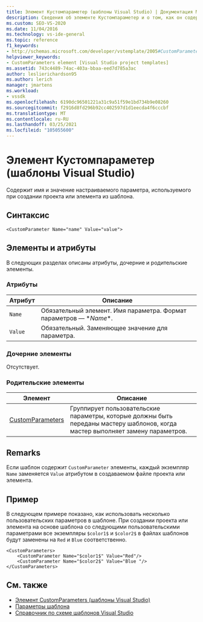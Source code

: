 ```yaml
---
title: Элемент Кустомпараметер (шаблоны Visual Studio) | Документация Майкрософт
description: Сведения об элементе Кустомпараметер и о том, как он содержит имя и значение настраиваемого параметра, используемые при создании проекта или элемента из шаблона.
ms.custom: SEO-VS-2020
ms.date: 11/04/2016
ms.technology: vs-ide-general
ms.topic: reference
f1_keywords:
- http://schemas.microsoft.com/developer/vstemplate/2005#CustomParameter
helpviewer_keywords:
- CustomParameters element [Visual Studio project templates]
ms.assetid: 743c4489-74ac-403a-bbaa-eed7d785a3ac
author: leslierichardson95
ms.author: lerich
manager: jmartens
ms.workload:
- vssdk
ms.openlocfilehash: 6190dc96501221a31c9a51f59e1bd734b9e08260
ms.sourcegitcommit: f2916d8fd296b92cc402597d1d1eecda4f6cccbf
ms.translationtype: MT
ms.contentlocale: ru-RU
ms.lasthandoff: 03/25/2021
ms.locfileid: "105055600"
---
```

# <a name="customparameter-element-visual-studio-templates"></a>Элемент Кустомпараметер (шаблоны Visual Studio)
Содержит имя и значение настраиваемого параметра, используемого при создании проекта или элемента из шаблона.

## <a name="syntax"></a>Синтаксис

```
<CustomParameter Name="name" Value="value">
```

## <a name="attributes-and-elements"></a>Элементы и атрибуты
 В следующих разделах описаны атрибуты, дочерние и родительские элементы.

### <a name="attributes"></a>Атрибуты

|Атрибут|Описание|
|---------------|-----------------|
|`Name`|Обязательный элемент. Имя параметра. Формат параметров — $*Name*$.|
|`Value`|Обязательный. Заменяющее значение для параметра.|

### <a name="child-elements"></a>Дочерние элементы
 Отсутствует.

### <a name="parent-elements"></a>Родительские элементы

|Элемент|Описание|
|-------------|-----------------|
|[CustomParameters](../extensibility/customparameters-element-visual-studio-templates.md)|Группирует пользовательские параметры, которые должны быть переданы мастеру шаблонов, когда мастер выполняет замену параметров.|

## <a name="remarks"></a>Remarks
 Если шаблон содержит `CustomParameter` элементы, каждый экземпляр `Name` заменяется `Value` атрибутом в создаваемом файле проекта или элемента.

## <a name="example"></a>Пример
 В следующем примере показано, как использовать несколько пользовательских параметров в шаблоне. При создании проекта или элемента на основе шаблона со следующими пользовательскими параметрами все экземпляры `$color1$` и `$color2$` в файлах шаблонов будут заменены на `Red` и `Blue` соответственно.

```
<CustomParameters>
    <CustomParameter Name="$color1$" Value="Red"/>
    <CustomParameter Name="$color2$" Value="Blue "/>
</CustomParameters>
```

## <a name="see-also"></a>См. также
- [Элемент CustomParameters (шаблоны Visual Studio)](../extensibility/customparameters-element-visual-studio-templates.md)
- [Параметры шаблона](../ide/template-parameters.md)
- [Справочник по схеме шаблонов Visual Studio](../extensibility/visual-studio-template-schema-reference.md)
